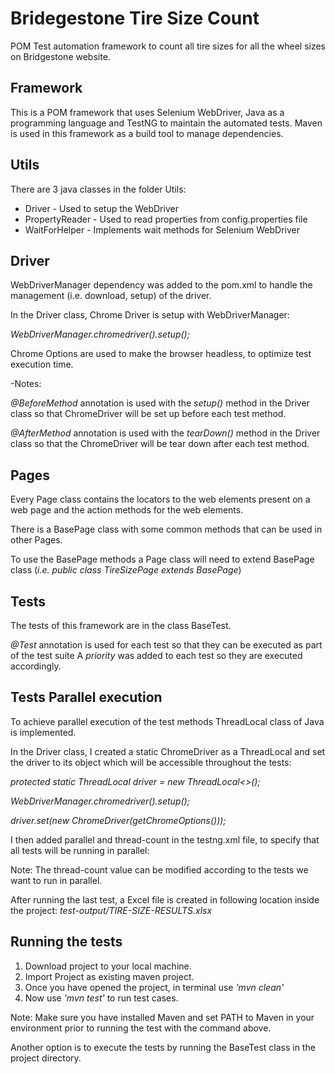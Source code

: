 # Bridegestone Tire Size Count

POM Test automation framework to count all tire sizes for all the wheel sizes on Bridgestone website.
## Framework

This is a POM framework that uses Selenium WebDriver, Java as a programming language and TestNG to maintain the automated tests. Maven is used in this framework as a build tool to manage dependencies.

## Utils
There are 3 java classes in the folder Utils:

- Driver - Used to setup the WebDriver
- PropertyReader - Used to read properties from config.properties file
- WaitForHelper - Implements wait methods for Selenium WebDriver


## Driver
WebDriverManager dependency was added to the pom.xml to handle the management (i.e. download, setup) of the driver. 

In the Driver class, Chrome Driver is setup with WebDriverManager: 

*WebDriverManager.chromedriver().setup();*

Chrome Options are used to make the browser headless, to optimize test execution time.


-Notes: 

*@BeforeMethod* annotation is used with the *setup()* method in the Driver class so that ChromeDriver will be set up before each test method.

*@AfterMethod* annotation is used with the *tearDown()* method in the Driver class so that the ChromeDriver will be tear down after each test method.



## Pages
Every Page class contains the locators to the web elements present on a web page and the action methods for the web elements.

There is a BasePage class with some common methods that can be used in other Pages. 

To use the BasePage methods a Page class will need to extend BasePage class (*i.e. public class TireSizePage extends BasePage*)

## Tests
The tests of this framework are in the class BaseTest.

 *@Test* annotation is used for each test so that they can be executed as part of the test suite
 A *priority* was added to each test so they are executed accordingly.

## Tests Parallel execution
To achieve parallel execution of the test methods ThreadLocal class of Java is implemented. 

In the Driver class, I created a static ChromeDriver as a ThreadLocal and set the driver to its object which will be accessible throughout the tests:

*protected static ThreadLocal<ChromeDriver> driver = new ThreadLocal<>();*

*WebDriverManager.chromedriver().setup();*

*driver.set(new ChromeDriver(getChromeOptions()));*


I then added parallel and thread-count in the testng.xml file, to specify that all tests will be running in parallel:

*<suite name="All Test Suite" parallel="methods" thread-count="9">*

Note: The thread-count value can be modified according to the tests we want to run in parallel.

After running the last test, a Excel file is created in following location inside the project: 
*test-output/TIRE-SIZE-RESULTS.xlsx*

## Running the tests
1. Download project to your local machine.
2. Import Project as existing maven project. 
3. Once you have opened the project, in terminal use *'mvn clean'*
4. Now use *'mvn test'* to run test cases.

Note: Make sure you have installed Maven and set PATH to Maven in your environment prior to running the test with the command above.

Another option is to execute the tests by running the BaseTest class in the project directory.

